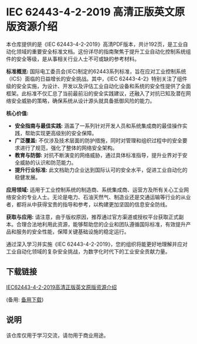 # IEC 62443-4-2-2019 高清正版英文原版资源介绍

本仓库提供的是《IEC 62443-4-2-2019》高清PDF版本，共计192页，是工业自动化领域的重要安全标准文档。这份详尽的指南聚焦于提升工业自动化控制系统组件的安全等级，是从事相关行业人士不可或缺的参考材料。

**标准概览:**
国际电工委员会(IEC)制定的62443系列标准，旨在应对工业控制系统（ICS）面临的日益增长的安全挑战。其中，《IEC 62443-4-2》特别关注了组件级的安全实施，为设计、开发以及评估工业自动化设备和系统的安全性提供了全面框架。此标准不仅汇总了当前最前沿的安全实践建议，还融入了对抗已知及潜在网络安全威胁的策略，确保系统从设计源头就具备抵御风险的能力。

**核心价值:**
- **安全指南与最佳实践:** 涵盖了一系列针对开发人员和系统集成商的最佳操作实践，帮助实现更高级别的安全保障。
- **广泛覆盖:** 不仅涉及技术层面的防护措施，同时对管理和组织过程中的安全要求进行了规范，强化了整体的网络安全架构。
- **教育与防御:** 对抗不断演变的网络威胁，通过具体标准指导，提升业界对于安全威胁的认识和防范能力。
- **提升行业标准:** 此文档助力企业达到国际认可的安全水平，促进工业自动化的稳健发展。

**应用领域:**
适用于工业控制系统的制造商、系统集成商、运营方及所有关心工业网络安全的专业人士。无论是电力、石油天然气、制造业还是交通运输等行业的从业者，都将从中获得宝贵的指导和参考，以构建更加坚固的信息安全防线。

**获取与应用:**
请注意，由于版权原因，推荐通过官方渠道或授权平台获取正式副本。合理合法地利用此资源，能够帮助您的企业和团队遵循国际标准，有效提升产品和服务的安全性能，保障关键基础设施的稳定运行。

通过深入学习并实施《IEC 62443-4-2-2019》，您的组织将能更好地理解并应对工业自动化领域的复杂安全挑战，为数字化时代下的工业安全贡献力量。

## 下载链接
[IEC62443-4-2-2019高清正版英文原版资源介绍](https://pan.quark.cn/s/05d085e87f9f) 

(备用: [备用下载](https://pan.baidu.com/s/1NEclPVcKZxk2lbW3i88sjw?pwd=1234))

## 说明

该仓库仅用于学习交流，请勿用于商业用途。

